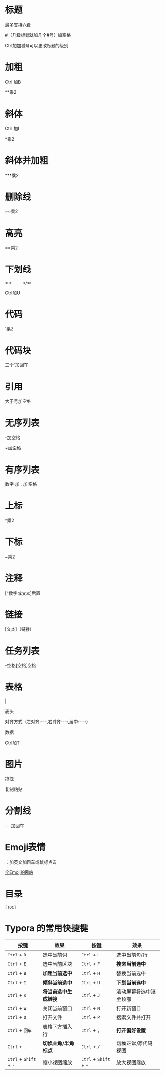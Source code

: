 # 标题

最多支持六级

#（几级标题就加几个#号）加空格

Ctrl加加减号可以更改标题的级别

# 加粗

Ctrl 加B

**乘2

# 斜体

Ctrl 加I

*乘2

# 斜体并加粗

***乘2

# 删除线

~~乘2

# 高亮

==乘2

# 下划线

`<u>     </u>`   

Ctrl加U

# 代码

`乘2

# 代码块

三个`加回车

# 引用

大于号加空格

# 无序列表

-加空格

+加空格

# 有序列表

数字 加 . 加 空格

# 上标

^乘2

#  下标

~乘2

# 注释

[^数字或文本]后置

# 链接

[文本]（链接）

# 任务列表

-空格[空格]空格

# 表格

|

表头

对齐方式（左对齐:---,右对齐---:,居中:---:）

数据

Ctrl加T

# 图片

拖拽

复制粘贴

# 分割线

---加回车

# Emoji表情

：加英文加回车或鼠标点击

[全Emoji的网站](https://emojipedia.org/apple/)

# 目录

`[TOC] `

#  Typora 的常用快捷键

| 按键                   | 效果                   | 按键                   | 效果                   |
| ---------------------- | ---------------------- | ---------------------- | ---------------------- |
| `Ctrl` + `D`           | 选中当前词             | `Ctrl` + `L`           | 选中当前句/行          |
| `Ctrl` + `E`           | 选中当前区块           | `Ctrl` + `F`           | **搜索当前选中**       |
| `Ctrl` + `B`           | **加粗当前选中**       | `Ctrl` + `H`           | 替换当前选中           |
| `Ctrl` + `I`           | **倾斜当前选中**       | `Ctrl` + `U`           | **下划当前选中**       |
| `Ctrl` + `K`           | **将当前选中生成链接** | `Ctrl` + `J`           | 滚动屏幕将选中滚至顶部 |
| `Ctrl` + `W`           | 关闭当前窗口           | `Ctrl` + `N`           | 打开新窗口             |
| `Ctrl` + `O`           | 打开文件               | `Ctrl` + `P`           | 搜索文件并打开         |
| `Ctrl` + `回车`        | 表格下方插入行         | `Ctrl` + `,`           | **打开偏好设置**       |
| `Ctrl` + `.`           | **切换全角/半角标点**  | `Ctrl` + `/`           | 切换正常/源代码视图    |
| `Ctrl` + `Shift` + `-` | 缩小视图缩放           | `Ctrl` + `Shift` + `+` | 放大视图缩放           |

